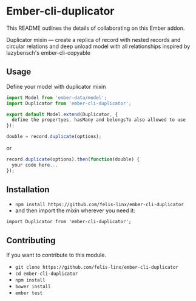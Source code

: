 # Ember-cli-duplicator

This README outlines the details of collaborating on this Ember addon.

Duplicator mixin — create a replica of record with nested records and circular relations
and deep unload model with all relationships
inspired by lazybensch's ember-cli-copyable

## Usage

Define your model with duplicator mixin

```javascript
import Model from 'ember-data/model';
import Duplicator from 'ember-cli-duplicator';

export default Model.extend(Duplicator, {
  define the propertyes, hasMany and belongsTo also allowed to use
});
```

```javascript
double = record.duplicate(options);
```
or
```javascript
record.duplicate(options).then(function(double) {
  your code here...
});
```


## Installation

* `npm install https://github.com/felis-linx/ember-cli-duplicator`
* and then import the mixin wherever you need it:
```
import Duplicator from 'ember-cli-duplicator';
```

## Contributing

If you want to contribute to this module.

* `git clone https://github.com/felis-linx/ember-cli-duplicator`
* `cd ember-cli-duplicator`
* `npm install`
* `bower install`
* `ember test`

